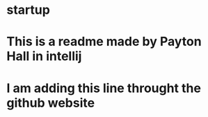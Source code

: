 # startup
# This is a readme made by Payton Hall in intellij
# I am adding this line throught the github website
